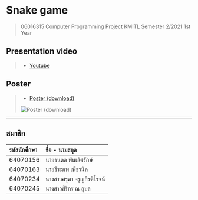 # Snake game
> 06016315 Computer Programming Project KMITL Semester 2/2021 1st Year
## Presentation video
> * [Youtube](https://www.youtube.com/watch?v=g0TveA3Xgcw)
## Poster
> * [Poster (download)](https://drive.google.com/uc?export=download&id=1wkT-e7K-fvn7Vo5j8DtxEvxGOONF_GIc)
> 
>  ![Poster (download)](poster/poster.jpg)
---
สมาชิก
---

| รหัสนักศึกษา | ชื่อ - นามสกุล |
| :-------- | :-------- |
|   64070156   |   นายธนดล	พันเลิศรักษ์   |
|   64070163   |   นายธีระภพ	เพ็ชรนิล   |
|   64070234   |   นางสาวศรุตา	จรูญกีรติโรจน์   |
|   64070245   |   นางสาวสิริกร 	ณ อุบล   |

